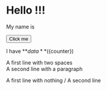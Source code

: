 # Hello !!!

My name is **<slot></slot>**

<button click.delegate="btnClick()">Click me</button>

I have **${data}** (${counter})

A first line with two spaces  
A second line with a paragraph

A first line with nothing /
A second line
